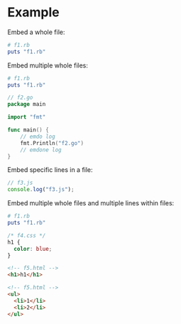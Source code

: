 # Example

Embed a whole file:

```rb
# f1.rb
puts "f1.rb"
```

Embed multiple whole files:

```rb
# f1.rb
puts "f1.rb"
```

```go
// f2.go
package main

import "fmt"

func main() {
	// emdo log
	fmt.Println("f2.go")
	// emdone log
}
```

Embed specific lines in a file:

```js
// f3.js
console.log("f3.js");
```

Embed multiple whole files and multiple lines within files:

```rb
# f1.rb
puts "f1.rb"
```

```css
/* f4.css */
h1 {
  color: blue;
}
```

```html
<!-- f5.html -->
<h1>h1</h1>
```

```html
<!-- f5.html -->
<ul>
  <li>1</li>
  <li>2</li>
</ul>
```
